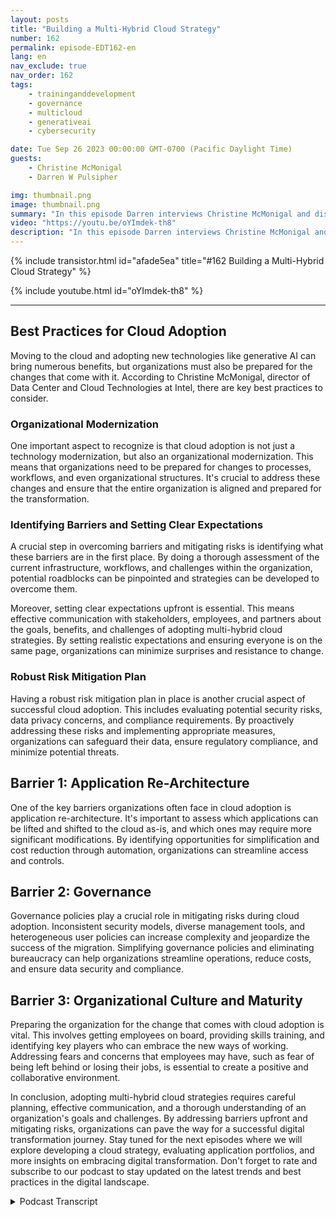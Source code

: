 ```yaml
---
layout: posts
title: "Building a Multi-Hybrid Cloud Strategy"
number: 162
permalink: episode-EDT162-en
lang: en
nav_exclude: true
nav_order: 162
tags:
    - traininganddevelopment
    - governance
    - multicloud
    - generativeai
    - cybersecurity

date: Tue Sep 26 2023 00:00:00 GMT-0700 (Pacific Daylight Time)
guests:
    - Christine McMonigal
    - Darren W Pulsipher

img: thumbnail.png
image: thumbnail.png
summary: "In this episode Darren interviews Christine McMonigal and discuss the challenges organizations face when transitioning to the cloud and adopting multi-hybrid cloud architectures. They highlight the importance of understanding these obstacles and providing guidance to overcome them. This episode will dive deeper into some key barriers and strategies for mitigating risks, ensuring a successful cloud transformation."
video: "https://youtu.be/oYImdek-th8"
description: "In this episode Darren interviews Christine McMonigal and discuss the challenges organizations face when transitioning to the cloud and adopting multi-hybrid cloud architectures. They highlight the importance of understanding these obstacles and providing guidance to overcome them. This episode will dive deeper into some key barriers and strategies for mitigating risks, ensuring a successful cloud transformation."
---
```


<div>
{% include transistor.html id="afade5ea" title="#162 Building a Multi-Hybrid Cloud Strategy" %}

{% include youtube.html id="oYImdek-th8" %}
</div>

---

## Best Practices for Cloud Adoption

Moving to the cloud and adopting new technologies like generative AI can bring numerous benefits, but organizations must also be prepared for the changes that come with it. According to Christine McMonigal, director of Data Center and Cloud Technologies at Intel, there are key best practices to consider.

### Organizational Modernization

One important aspect to recognize is that cloud adoption is not just a technology modernization, but also an organizational modernization. This means that organizations need to be prepared for changes to processes, workflows, and even organizational structures. It's crucial to address these changes and ensure that the entire organization is aligned and prepared for the transformation.

### Identifying Barriers and Setting Clear Expectations

A crucial step in overcoming barriers and mitigating risks is identifying what these barriers are in the first place. By doing a thorough assessment of the current infrastructure, workflows, and challenges within the organization, potential roadblocks can be pinpointed and strategies can be developed to overcome them.

Moreover, setting clear expectations upfront is essential. This means effective communication with stakeholders, employees, and partners about the goals, benefits, and challenges of adopting multi-hybrid cloud strategies. By setting realistic expectations and ensuring everyone is on the same page, organizations can minimize surprises and resistance to change.

### Robust Risk Mitigation Plan

Having a robust risk mitigation plan in place is another crucial aspect of successful cloud adoption. This includes evaluating potential security risks, data privacy concerns, and compliance requirements. By proactively addressing these risks and implementing appropriate measures, organizations can safeguard their data, ensure regulatory compliance, and minimize potential threats.

## Barrier 1: Application Re-Architecture

One of the key barriers organizations often face in cloud adoption is application re-architecture. It's important to assess which applications can be lifted and shifted to the cloud as-is, and which ones may require more significant modifications. By identifying opportunities for simplification and cost reduction through automation, organizations can streamline access and controls.

## Barrier 2: Governance

Governance policies play a crucial role in mitigating risks during cloud adoption. Inconsistent security models, diverse management tools, and heterogeneous user policies can increase complexity and jeopardize the success of the migration. Simplifying governance policies and eliminating bureaucracy can help organizations streamline operations, reduce costs, and ensure data security and compliance.

## Barrier 3: Organizational Culture and Maturity

Preparing the organization for the change that comes with cloud adoption is vital. This involves getting employees on board, providing skills training, and identifying key players who can embrace the new ways of working. Addressing fears and concerns that employees may have, such as fear of being left behind or losing their jobs, is essential to create a positive and collaborative environment.

In conclusion, adopting multi-hybrid cloud strategies requires careful planning, effective communication, and a thorough understanding of an organization's goals and challenges. By addressing barriers upfront and mitigating risks, organizations can pave the way for a successful digital transformation journey. Stay tuned for the next episodes where we will explore developing a cloud strategy, evaluating application portfolios, and more insights on embracing digital transformation. Don't forget to rate and subscribe to our podcast to stay updated on the latest trends and best practices in the digital landscape.



<details>
<summary> Podcast Transcript </summary>

<p></p>

</details>
